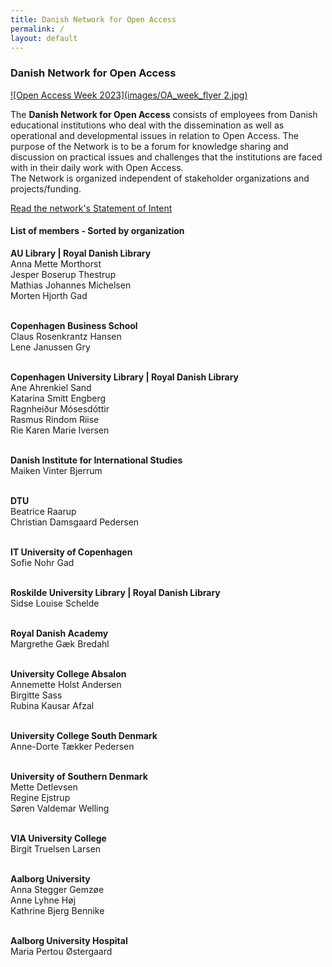 ```yaml
---
title: Danish Network for Open Access 
permalink: /
layout: default
---
```


### Danish Network for Open Access

[![Open Access Week 2023](images/OA_week_flyer 2.jpg)](https://openaccess.dk/oaw2023)

The **Danish Network for Open Access** consists of employees from Danish educational institutions 
who deal with the dissemination as well as operational and developmental issues in relation to Open Access. 
The purpose of the Network is to be a forum for knowledge sharing and discussion on practical issues and challenges 
that the institutions are faced with in their daily work with Open Access.<br/> 
The Network is organized independent of stakeholder organizations and projects/funding.

<a href="https://kub.kb.dk/ld.php?content_id=34824666" target="_blank"> Read the network's Statement of Intent </a>

#### List of members - Sorted by organization

**AU Library | Royal Danish Library**<br/>
Anna Mette Morthorst<br/>
Jesper Boserup Thestrup<br/>
Mathias Johannes Michelsen<br/>
Morten Hjorth Gad<br/><br/>

**Copenhagen Business School**<br/>
Claus Rosenkrantz Hansen<br/>
Lene Janussen Gry<br/><br/>

**Copenhagen University Library | Royal Danish Library**<br/>
Ane Ahrenkiel Sand<br/>
Katarina Smitt Engberg<br/>
Ragnheiður Mósesdóttir<br/>
Rasmus Rindom Riise<br/>
Rie Karen Marie Iversen<br/><br/>

**Danish Institute for International Studies**<br/>
Maiken Vinter Bjerrum<br/><br/>

**DTU**<br/>
Beatrice Raarup<br/>
Christian Damsgaard Pedersen<br/><br/>

**IT University of Copenhagen**<br/>
Sofie Nohr Gad<br/><br/>

**Roskilde University Library | Royal Danish Library**<br/>
Sidse Louise Schelde<br/><br/>

**Royal Danish Academy**<br/>
Margrethe Gæk Bredahl<br/><br/>

**University College Absalon**<br/>
Annemette Holst Andersen<br/>
Birgitte Sass<br/>
Rubina Kausar Afzal<br/><br/>

**University College South Denmark**<br/>
Anne-Dorte Tækker Pedersen<br/><br/>

**University of Southern Denmark**<br/>
Mette Detlevsen<br/>
Regine Ejstrup<br/>
Søren Valdemar Welling<br/><br/>

**VIA University College**<br/>
Birgit Truelsen Larsen<br/><br/>

**Aalborg University**<br/>
Anna Stegger Gemzøe<br/>
Anne Lyhne Høj<br/>
Kathrine Bjerg Bennike<br/><br/>

**Aalborg University Hospital**<br/>
Maria Pertou Østergaard<br/>
